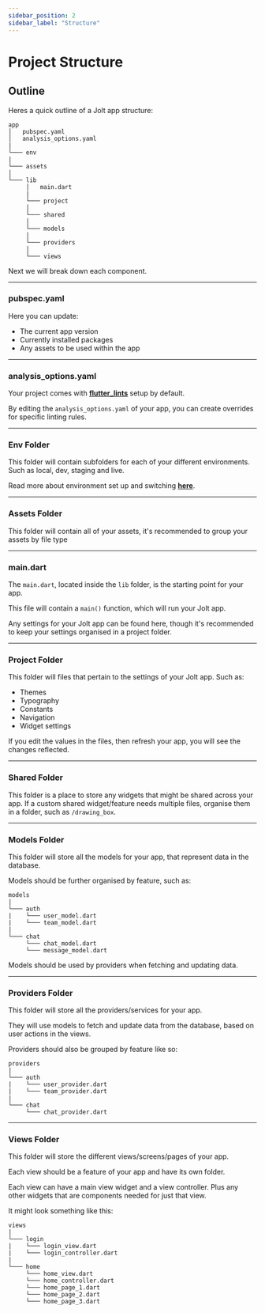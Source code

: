```yaml
---
sidebar_position: 2
sidebar_label: "Structure"
---
```


# Project Structure

## Outline

Heres a quick outline of a Jolt app structure:

```
app
│   pubspec.yaml
│   analysis_options.yaml
|
└─── env
|
└─── assets
│
└─── lib
     │   main.dart
     |
     └─── project
     │
     └─── shared
     │
     └─── models
     │
     └─── providers
     │
     └─── views
```

Next we will break down each component.

---

### pubspec.yaml

Here you can update:

- The current app version
- Currently installed packages
- Any assets to be used within the app

---

### analysis_options.yaml

Your project comes with [**flutter_lints**](https://pub.dev/packages/flutter_lints) setup by default.

By editing the `analysis_options.yaml` of your app, you can create overrides for specific linting rules.

---

### Env Folder

This folder will contain subfolders for each of your different environments. Such as local, dev, staging and live.

Read more about environment set up and switching [**here**](../workflow/new-project#environments).

---

### Assets Folder

This folder will contain all of your assets, it's recommended to group your assets by file type

---

### main.dart

The `main.dart`, located inside the `lib` folder, is the starting point for your app.

This file will contain a `main()` function, which will run your Jolt app.

Any settings for your Jolt app can be found here, though it's recommended to keep your settings organised in a project folder.

---

### Project Folder

This folder will files that pertain to the settings of your Jolt app. Such as:

- Themes
- Typography
- Constants
- Navigation
- Widget settings

If you edit the values in the files, then refresh your app, you will see the changes reflected.

---

### Shared Folder

This folder is a place to store any widgets that might be shared across your app. If a custom shared widget/feature needs multiple files, organise them in a folder, such as `/drawing_box`.

---

### Models Folder

This folder will store all the models for your app, that represent data in the database.

Models should be further organised by feature, such as:

    models
    |
    └─── auth
    |    └─── user_model.dart
    |    └─── team_model.dart
    |
    └─── chat
         └─── chat_model.dart
         └─── message_model.dart

Models should be used by providers when fetching and updating data.

---

### Providers Folder

This folder will store all the providers/services for your app.

They will use models to fetch and update data from the database, based on user actions in the views.

Providers should also be grouped by feature like so:

    providers
    |
    └─── auth
    |    └─── user_provider.dart
    |    └─── team_provider.dart
    |
    └─── chat
         └─── chat_provider.dart

---

### Views Folder

This folder will store the different views/screens/pages of your app.

Each view should be a feature of your app and have its own folder.

Each view can have a main view widget and a view controller. Plus any other widgets that are components needed for just that view.

It might look something like this:

    views
    |
    └─── login
    |    └─── login_view.dart
    |    └─── login_controller.dart
    |
    └─── home
         └─── home_view.dart
         └─── home_controller.dart
         └─── home_page_1.dart
         └─── home_page_2.dart
         └─── home_page_3.dart
